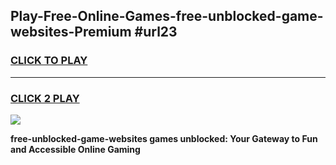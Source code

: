 
## Play-Free-Online-Games-free-unblocked-game-websites-Premium #url23
<h3>
<a href="https://premium.freeplayer.one?title=free-unblocked-game-websites&ref=8M">CLICK TO PLAY</a></h3>
<hr>

<h3>
<a href="https://premium.freeplayer.one?title=free-unblocked-game-websites&ref=8M">CLICK 2 PLAY</a>
  
</h3>

<a href="https://premium.freeplayer.one?title=free-unblocked-game-websites&ref=8M"><img src="https://clearcache.store/games.png"></a>


**free-unblocked-game-websites games unblocked: Your Gateway to Fun and Accessible Online Gaming**
